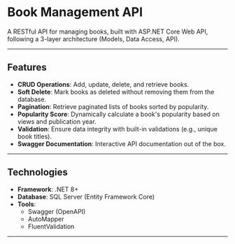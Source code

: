 # Book Management API

A RESTful API for managing books, built with ASP.NET Core Web API, following a 3-layer architecture (Models, Data Access, API).

---

## Features

- **CRUD Operations**: Add, update, delete, and retrieve books.
- **Soft Delete**: Mark books as deleted without removing them from the database.
- **Pagination**: Retrieve paginated lists of books sorted by popularity.
- **Popularity Score**: Dynamically calculate a book's popularity based on views and publication year.
- **Validation**: Ensure data integrity with built-in validations (e.g., unique book titles).
- **Swagger Documentation**: Interactive API documentation out of the box.

---

## Technologies

- **Framework**: .NET 8+
- **Database**: SQL Server (Entity Framework Core) 
- **Tools**:
  - Swagger (OpenAPI)
  - AutoMapper
  - FluentValidation

---
